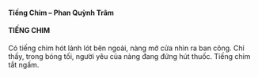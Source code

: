 #### Tiếng Chim – Phan Quỳnh Trâm
#### TIẾNG CHIM

Có tiếng chim hót lảnh lót bên ngoài, nàng mở cửa nhìn ra ban công. Chỉ thấy, trong bóng tối, người yêu của nàng đang đứng hút thuốc. Tiếng chim tắt ngấm.